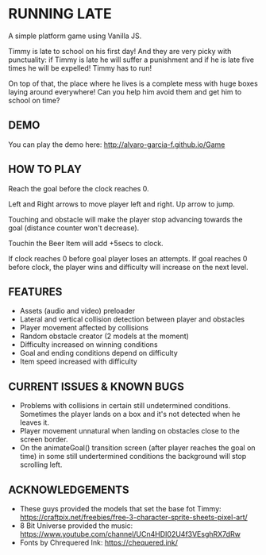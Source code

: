 # RUNNING LATE

A simple platform game using Vanilla JS.

Timmy is late to school on his first day! And they are very picky with punctuality: if Timmy is late he will suffer a punishment and if he is late five times he will be expelled! Timmy has to run!

On top of that, the place where he lives is a complete mess with huge boxes laying around everywhere! Can you help him avoid them and get him to school on time?

## DEMO

You can play the demo here: http://alvaro-garcia-f.github.io/Game

## HOW TO PLAY

Reach the goal before the clock reaches 0.

Left and Right arrows to move player left and right. Up arrow to jump.

Touching and obstacle will make the player stop advancing towards the goal (distance counter won't decrease).

Touchin the Beer Item will add +5secs to clock.

If clock reaches 0 before goal player loses an attempts. If goal reaches 0 before clock, the player wins and difficulty will increase on the next level.

## FEATURES
- Assets (audio and video) preloader
- Lateral and vertical collision detection between player and obstacles
- Player movement affected by collisions
- Random obstacle creator (2 models at the moment)
- Difficulty increased on winning conditions
- Goal and ending conditions depend on difficulty
- Item speed increased with difficulty

## CURRENT ISSUES & KNOWN BUGS

- Problems with collisions in certain still undetermined conditions. Sometimes the player lands on a box and it's not detected when he leaves it.
- Player movement unnatural when landing on obstacles close to the screen border.
- On the animateGoal() transition screen (after player reaches the goal on time) in some still undertermined conditions the background will stop scrolling left.

## ACKNOWLEDGEMENTS

- These guys provided the models that set the base fot Timmy: https://craftpix.net/freebies/free-3-character-sprite-sheets-pixel-art/
- 8 Bit Universe provided the music: https://www.youtube.com/channel/UCn4HDI02U4f3VEsghRX7dRw
- Fonts by Chrequered Ink: https://chequered.ink/ 
